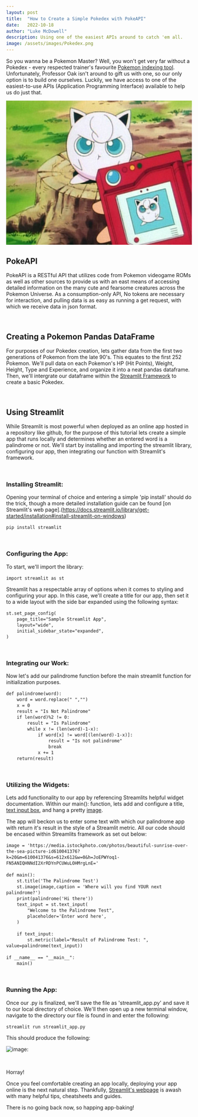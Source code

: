 ```yaml
---
layout: post
title:  "How to Create a Simple Pokedex with PokeAPI"
date:   2022-10-18
author: "Luke McDowell"
description: Using one of the easiest APIs around to catch 'em all.
image: /assets/images/Pokedex.png
---
```



So you wanna be a Pokemon Master? Well, you won't get very far without a Pokedex - every respected trainer's favourite [Pokemon indexing tool](https://bulbapedia.bulbagarden.net/wiki/Pok%C3%A9dex). Unfortunately, Professor Oak isn't around to gift us with one, so our only option is to build one ourselves. Luckily, we have access to one of the easiest-to-use APIs (Application Programming Interface) available to help us do just that. 

![image:](https://github.com/Redskywalker7/stat386-projects/blob/main/assets/Jigglypuff.png?raw=true)


## PokeAPI
PokeAPI is a RESTful API that utilizes code from Pokemon videogame ROMs as well as other sources to provide us with an east means of accessing detailed information on the many cute and fearsome creatures across the Pokemon Universe. As a consumption-only API, No tokens are necessary for interaction, and pulling data is as easy as running a get request, with which we receive data in json format. 

  <br> 
  
## Creating a Pokemon Pandas DataFrame

For purposes of our Pokedex creation, lets gather data from the first two generations of Pokemon from the late 90's. This equates to the first 252 Pokemon. We'll pull data on each Pokemon's HP (Hit Points), Weight, Height, Type and Experience, and organize it into a neat pandas dataframe. Then, we'll intergrate our dataframe within the [Streamlit Framework](https://streamlit.io/) to create a basic Pokedex.


  <br> 
  
## Using Streamlit



While Streamlit is most powerful when deployed as an online app hosted in a repository like github, for the purpose of this tutorial lets create a simple app that runs locally and determines whether an entered word is a palindrome or not.  We'll start by installing and importing the streamlit library, configuring our app, then integrating our function with Streamlit's framework.

 <br> 

### Installing Streamlit:


Opening your terminal of choice and entering a simple 'pip install' should do the trick, though a more detailed installation guide can be found [on Streamlit's web page].(https://docs.streamlit.io/library/get-started/installation#install-streamlit-on-windows)
  
```
pip install streamlit
```
  <br> 
  
  
### Configuring the App:

To start, we'll import the library:
```
import streamlit as st  
```


Streamlit has a respectable array of options when it comes to styling and configuring your app. In this case, we'll create a title for our app, then set it to a wide layout with the side bar expanded using the following syntax: 
```
st.set_page_config(
    page_title="Sample Streamlit App",
    layout="wide",
    initial_sidebar_state="expanded",
)
```
  <br> 
  
  
### Integrating our Work:

Now let's add our palindrome function before the main streamlit function for initialization purposes. 
```
def palindrome(word):
    word = word.replace(" ","")
    x = 0
    result = "Is Not Palindrome"
    if len(word)%2 != 0:
        result = "Is Palindrome"
        while x != (len(word)-1-x):
            if word[x] != word[(len(word)-1-x)]:
                result = "Is not palindrome"
                break
            x += 1          
    return(result)
```
 <br> 
 
### Utilizing the Widgets:

Lets add functionality to our app by referencing Streamlits helpful widget documentation. Within our main(): function, lets add and configure a title, [text input box](https://docs.streamlit.io/library/api-reference/widgets/st.text_input), and hang a pretty [image](https://docs.streamlit.io/library/api-reference/media/st.image). 

The app will beckon us to enter some text with which our palindrome app with return it's result in the style of a Streamlit metric. All our code should be encased within Streamlits framework as set out below:


```
image = 'https://media.istockphoto.com/photos/beautiful-sunrise-over-the-sea-picture-id610041376?k=20&m=610041376&s=612x612&w=0&h=JoEPWYoq1-FN5ANIQHNNdI2XrRDYnPCUWuLOHMrgLnE='

def main():
    st.title('The Palindrome Test')
    st.image(image,caption = 'Where will you find YOUR next palindrome?')
    print(palindrome('Hi there'))
    text_input = st.text_input(
        "Welcome to the Palindrome Test",
        placeholder='Enter word here',
    )

    if text_input:
        st.metric(label="Result of Palindrome Test: ", value=palindrome(text_input))   
    
if __name__ == "__main__":
    main()
```

 <br> 

### Running the App:

Once our .py is finalized, we'll save the file as 'streamlit_app.py' and save it to our local directory of choice. We'll then open up a new terminal window, navigate to the directory our file is found in and enter the following:
```
streamlit run streamlit_app.py
```    

This should produce the following:

![image:](https://i.ibb.co/c8zy0d1/Palindrome-Result.png)

<br> 

Horray!

Once you feel comfortable creating an app locally, deploying your app online is the next natural step. Thankfully, [Streamlit's webpage](https://docs.streamlit.io/) is awash with many helpful tips, cheatsheets and guides. 

There is no going back now, so happing app-baking!

